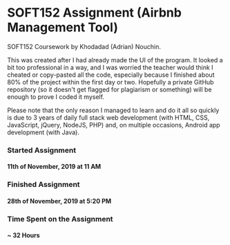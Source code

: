 # SOFT152 Assignment (Airbnb Management Tool)

SOFT152 Coursework by Khodadad (Adrian) Nouchin.
 
This was created after I had already made the UI of the program. It looked a bit too professional in a way, and I was worried the teacher would think I cheated or copy-pasted all the code, especially because I finished about 80% of the project within the first day or two. Hopefully a private GitHub repository (so it doesn't get flagged for plagiarism or something) will be enough to prove I coded it myself.

Please note that the only reason I managed to learn and do it all so quickly is due to 3 years of daily full stack web development (with HTML, CSS, JavaScript, jQuery, NodeJS, PHP) and, on multiple occasions, Android app development (with Java).

### Started Assignment

#### 11th of November, 2019 at 11 AM

### Finished Assignment

#### 28th of November, 2019 at 5:20 PM

### Time Spent on the Assignment

#### ~ 32 Hours
